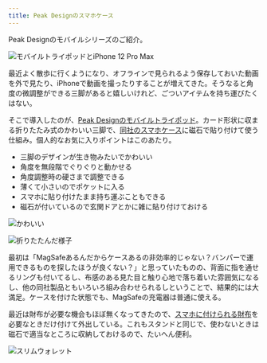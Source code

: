```yaml
---
title: Peak Designのスマホケース
---
```

Peak Designのモバイルシリーズのご紹介。

![](https://lh3.googleusercontent.com/docs/ADP-6oGMQI8eJVAij8SDzhLBlSs4sQvpT5jQJF5CK-5Xf_66xC8O4UIne26ecZLSoZRrLcnSLmRu9pwcSRcMLx3dSPkP5UxM6MEl-HlbryxEsC15j3t0qIkzCsANMIgB5fzfK2bWKQFzd5TtiQGihcWOWwEosTCpPyg5CtWmZCqKYrU7-v8U9-nDHzx873zFvJ_i4s1kM6-C3y_bED5r4xV4Qx9Gu5zr7PtRc9HwRO7vFMzbKvza3Tn7apEdw4ttdmb_wQnq0oiALWCRR4B1y7kWZZ_IqkJ49nu1JW_MW8qX535wuhgDaYy4I2Kxc83wx_q_ueBQ3IM0pfAnhDi6cb8mX-7Uv06gljZnwMIGM09dVyJ6botbpAXn1pknPKzQu62muD27JLwKJwvqKPlt8DRHDmEN0UyvMbYfRbCyUF65ofKGwd634mGGhTLmikcYwK4L16rfBT1CChxcdIVuwO_i4F98XB_MX2rxylflKxTvQxGZsbber6eLEj6H8pAEEs50H5h_5_MQuuA4EnifD7TADpheGpwvfCvm23ITdb3YsDPvKcMfJodvnoxFYZLKxN1cxop4oYkURSQgp400dck_RMdXbQpBb95FioU9uqY-1m56x1pnf-B2C6J1KGBHlRp3lUzR7G5mqIsBajwiapyyZmakoAPkT481OOQbRT5ZetaxlisdkKgyYgT3j1bu_P4JkwcUnvHy3I2vOJbkgg6rs_Qfkc59mU1WOMNNLnBLWFUHbWxT9DmBzfnhCcuJ38pdEuWyNq71hgoMU75bjCbrs6JHO3qP_2sRX6Qmas5VD4u9TqLoRfjrt8QBmytByarZyHApwj0C2GJhqZQXlZxVmsT3sMZMubmPl_J_qqNYyBToYWSjaYZaXGb4yrHWP_Ezfxhvyyvdd1VY5xj9BC0xgjSiU6fccO1-xRWgPshM1DI309sXPPuWzKrtPvA9xWAwPVu1FiK3ZdcSc78-l5W5XliB3j29gxyorgEC6BhpjdGVV1bhms_Z65yo1SguO-UYz7gW6lvlaatSSbt8RXdq_CjAFHdU-MJ6T1SKXcDYo8DXHYHJBGo34lRpijqnWpKps5OuDST3KCFCi-BCL6C59ZwGEB9Sj55190tareQskeLgtAHGXUVMAni6zBq747vF7489F-QFm9e00J3MgXYo-mWzKE_0eboKe4SfnPVAlIXwtMZFFjMbrlT40b31FDBLtx6xZDcU2nCb_sL86XcsBwWw8Mq5-JaunbUBIF_VkYvwQlWK "モバイルトライポッドとiPhone 12 Pro Max")

最近よく散歩に行くようになり、オフラインで見られるよう保存しておいた動画を外で見たり、iPhoneで動画を撮ったりすることが増えてきた。そうなると角度の微調整ができる三脚があると嬉しいけれど、ごついアイテムを持ち運びたくはない。

そこで導入したのが、[Peak Designのモバイルトライポッド](https://www.amazon.co.jp/dp/B09FRZPLL3)。カード形状に収まる折りたたみ式のかわいい三脚で、[同社のスマホケース](https://www.amazon.co.jp/dp/B09FP3HP7Z?)に磁石で貼り付けて使う仕組み。個人的なお気に入りポイントはこのあたり。

*   三脚のデザインが生き物みたいでかわいい
*   角度を無段階でぐりぐりと動かせる
*   角度調整時の硬さまで調整できる
*   薄くて小さいのでポケットに入る
*   スマホに貼り付けたまま持ち運ぶこともできる
*   磁石が付いているので玄関ドアとかに雑に貼り付けておける

![](https://lh3.googleusercontent.com/docs/ADP-6oHIwtQQUDm38R17ikr-Fb2k5m2pRXx-11E-WDSaUPBWCLaw_XqHUoP04YUBgbOnAuay6rLTy_rAaYyfwkQYnJPFGkvNs37OnolY6cte4PK4vIbKhCp3gVyzxeGx9l8BgmHaY1eZojxivyvq4ZiCJXDBxp6597tUNv1_DpczToaPK1lGnSKBsXy2_0nIf3S7AyMNhzs_h0ryoY0Ti8xIsjLoxsTlsSWxxJJQ8jCJNtFjIBF6hf5MCKbYMInyDhL4IFoYqYE_KiSkIvwwJHQ0HA4JyKKiQWT5QUI8kt1viUXhsNJov_fZ6PCExVgdQVyyiecOff0VFZEUXUJf5r_XcEvOJKtPzLP8h3OlzmX_vCE5IRXkT7PBUCjDQyKHqXWyu3MzMiXWIkwaUwTjMJVThrdlziVs0FDQWB0HzDh7pAT1k7dGDMrIZkLjeR1JrkeWG0XRJAYJ6NHx--V8zeO2Z1GnS8n0k-OpLy4PtN-ENxOuOVAcsdf5SdZDDr-dosXwjbkgABWwAjfezbHdTu9j1vHJDdDIL_MqaUjTs_DrUOGqqy0SjGTHG6kqTNDsrz5Jy9oI0hc4Er_uVdchIncK44C1inHGz35NQXe083b8AiAwelL1bmMCiCJ3xgQvKc2fCC06NM0E8at_w646ToNYurYcyFt9n7i07l69ll6hnHIZl4-b7uCVRGg-Ys4eFOOD5TVL9aQRIrwUS1a6Vp23TsICozHCMxpc0HBp9ckmYzObOGmMq8ZxONb3fric0HJgjCXCdOr_BcJupR536CB-CbQljlndlzA2h02Dp1BuyOUAZkOcUV_t_wx8xfvm493cm4PGlZrbELzzMAZPhgh6AM078q9IHOqHxUbat-r3V71kt8OT6qPXIOTekgsz4yJ0r9nJCrEHRQ66NprQ197Lo2rRdTXNSx4cP05bNVtk-eJ9gF0shzDs17zNGXVZ9QIZv4k13KrJvY4_WwMLhNRsWUKlUPIG4ODjYzolqJ5ccTiiy8FWPVhBBfpqBDU6iq3PJxebgox-cBXOOp3bUvnm_Qczrzh8YnyV_7g45yYHul7nssaYIJGRuWuRMcLm64K8dHruJVsOEmDfi-BSYksTQrjmV_kq5fGTqWJsSgDyN1JTc8arzPIg24GKgBfOEhX1FgCNVqIyuOyd3kHiG20BNl0al42Z_RUKNg7jEL1YXAHP2Rjey4HQkQrVHtpH1D2gF56J7Ea1ShzZBl07Uk8LhAKU12_0h-3A7H_c-7IO1B1DVLfw "かわいい")

![](https://lh3.googleusercontent.com/docs/ADP-6oG7fB48iSsWBBBu55a4jeetj1DKtgKNKktD1-JJQgaoWS8sMpnbsZH9dZskmWrgbACDIKd7_KZ9109Ra0ERgVYSKz38LFTkwPmRC354RrPvW6DEH415eTriaQ_DXTY835zxcvJU4ZKDZPUy2Glq3DGWW9AVFG_VHNUKQcBoW7_SiN764blcpptmqBFSPMa4GTdolqTW_EBNn5cJcc4rdNWY6EWYFuskSfjBGoYKrxcLHJeJKqYxZl2VPODU5mEMrT8VM-74WcQi0dsTZDQFhIYMxxe8gWOHWkwzjxlzVUThiFoFZ_T2FJi2o6hZYhs4N66Gl9CtYgXWKcpBxNzHfjXYZokm7MRZj4UunxHfJYVVd3g22ekDSkf9yLdYpjYTNDw_DL_qMYjQtmRSj2bz4y0I09KOAOSS3Q3QWNObxWD2GvMwEB-LrtQSJGozEFvGWVS-SwNOvSsgBGqa2p0NDPS5JW9SFXHFwrSD8mgsBF25ibDTsaCRgnKH0oHrhsxYsnHWwJJlBOpvuw_2S8USWrRs-gA9kt3Gon1yL21yakUjq0ySNamF_6xIW_n1r7p1Xdr80zSt8MhKMltiuAHq5P5VIXrI7tbyjvY3CpLEDamYTU9QaSdJVrpTpWD5Rtjn5JcieRK1qDaLVcZKQTpW16SJgVvgNm0OfIvTO5nWyU-9SsnH9z9ehTpVdWUNpSrSwIifzdtlEqHc2X8ZUwgDimnOlo8DxxCOueM0C_R0Iysyeu_TGIpWPp85nY3ZY5HaK2378XmO5uMcIKYdka9nxN7Gfg4Jhl5S6YvwTurnvEW81vvGR5XmEJZwIC9KoJ6LrjlXnaSIM46YPuoTxlyoi7zGUpFUVR89wZAeGRm86m3Ebz-xZiDxKbd5RcUDxKAMbxPezmvd0Wmo91abXuMTsQ0ekbyMvT-4lXEF-Ip6s5ZGcljnb24lVFMJF2Qfh0a0YtwIVeq1YCVN3knG-TQSnQ2BcTtlXwBW9PW882WoDBwWnx0fhr4DecwerhhV_4YWovOZgRuEbQGA9wIvOg9gD4lVpP0nblcNrXCF3z9MGqxkjYnNN0NV9ATARZUeDc6XzwAAkrcMckdFb5UT0FpniDzD4DWmzorYWLMdqMNiizcFytqsNREbpR25hQqL5FVfLgmTLXqdAEmpn5S94hW71TkXJUvQinXCIy6WWhqaw2e_B9D2GvtRA-bbEAgTv7Ia1I6USu_5utIi0symtMX7dk9M9n2uxFsQjx4-8vd58d7_Udkr "折りたたんだ様子")

最初は「MagSafeあるんだからケースあるの非効率的じゃない？バンパーで運用できるものを探したほうが良くない？」と思っていたものの、背面に指を通せるリングも付いてるし、布感のある見た目と触り心地で落ち着いた雰囲気になるし、他の同社製品ともいろいろ組み合わせられるしということで、結果的には大満足。ケースを付けた状態でも、MagSafeの充電器は普通に使える。

最近は財布が必要な機会もほぼ無くなってきたので、[スマホに付けられる財布](https://www.amazon.co.jp/dp/B09FSGW671)を必要なときだけ付けて外出している。これもスタンドと同じで、使わないときは磁石で適当なところに収納しておけるので、たいへん便利。

![](https://lh3.googleusercontent.com/docs/ADP-6oG8nmOde7-fCRgLh8M5B2_i2PLp9qgjkg_uLUY4wX1EIExVWlrHvUshsdNta78GQBVuRm3wbLGkjM9iI7OHVoFBSZBa7fCWmuI9lNXSgWD06vBMhE6Me0iL9m04zAsYg3JZ6J7I9Ur6LPWkPr-v35dv4xQM4Hmoa0Sqbt8QesQWdCd1W40cczhI3-NqdLiDvYxF1nDqhy0d-2ltqGJ93Z8goa_nA71CWJJhWX3pHmVzd2d8AbeleGVBSZqquARviz7bqXLBkACvVQagUshHjv3nWDehsyKT05qHHYfMoObdjANALWiXjV3GElNc-kjAwlVZ3ewjj_ycTNnFlhmLwbNo6QEaAUQjNcYoXc1ySixrCephyLYma8zp35vpYRvFpfAFFl5hOM4Az2Oq_9FYhqe1ZV4OBd3CQNQ2_4fnY7_y_1Ele24aOxMxG0Wb8cMAss6odkhVRq3xGj21AGjkmQo9frAaFvutWQdRISW0qdJu7HvHbWAXRwG9tahfAK8I1m4RxeNm_ecm0dAa1gqBm6IERUtHT6dMqh4RPtiowEb4F3a_cMB_CqIsJO94M25lkM-Mz9oUBA3D15rfZ7QyQFpvURQVyQbHFutdxUtbVX-bSjvsz4tY6LihB4xL5AtnTu0BFDil1P9NBHgYvRHhFxsEJE3gc5SDctNZOmYQpRW7P_QHL-1wuM7qaFQ28dRvz5nQWiu90-OAoOuPkg8_EP9Y35gTYEWMMfsd0S0x5D5F_eTdNphQL7v6t-ngkKZestFhcM7tAS1hcY6qANsYRwit5T-OYMRaM6Vci_fg3KbNqJm97XYrRmJh9e6t-kmucK8fX9fKumcUm8X8CnKFm8TE4s8S2nS35-XEChciDCw06m6-DKWQZSuforwthOUbZ3Ufv8L2DS5zGPd43BWUDWzbE9EaZyBFWPs1kvA9SklupOnaz2G7pxeYRa2BwdRlU11uPF4qVELWPls9qoIvPeIfRict9Vr0_b855InmS9hcgAyZd5DmdNSllCDFiYuXJkwdCv-f6DRivdz5TrlOOBGO1SO4W3KBUbBuwHENKRsAU6TckjUzepUkwxEiRKTS0wfHcxoji8yeBO_2dMNCoCHwAvF99dLxtHG_URVfDST32R4OArhPVAh5qJuosHHBMWoWHxZqhgH_UIplHOVBdYg0KLQXL1ZHuHPcUxBbPVRSm02MWsskKfE_716_l-RQRTVlid6VF7tP5WxL8iAitnPVRxwqi9YbxWU-NwdrqDmBI1sm "スリムウォレット")
